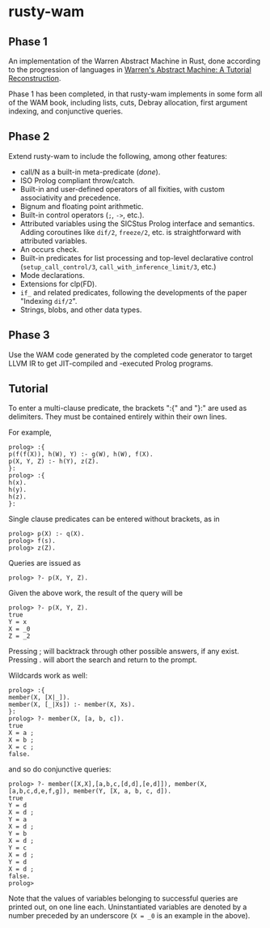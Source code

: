 # rusty-wam

## Phase 1

An implementation of the Warren Abstract Machine in Rust, done
according to the progression of languages in [Warren's Abstract
Machine: A Tutorial
Reconstruction](http://wambook.sourceforge.net/wambook.pdf).

Phase 1 has been completed, in that rusty-wam implements in some form
all of the WAM book, including lists, cuts, Debray allocation, first
argument indexing, and conjunctive queries.

## Phase 2

Extend rusty-wam to include the following, among other features:

* call/N as a built-in meta-predicate (_done_).
* ISO Prolog compliant throw/catch.
* Built-in and user-defined operators of all fixities,
  with custom associativity and precedence.
* Bignum and floating point arithmetic.
* Built-in control operators (`;`, `->`, etc.).
* Attributed variables using the SICStus Prolog interface and
  semantics. Adding coroutines like `dif/2`, `freeze/2`, etc.
  is straightforward with attributed variables. 
* An occurs check.
* Built-in predicates for list processing and top-level declarative
  control (`setup_call_control/3`, `call_with_inference_limit/3`,
  etc.)
* Mode declarations.
* Extensions for clp(FD).
* `if_` and related predicates, following the developments of the
  paper "Indexing `dif/2`".
* Strings, blobs, and other data types.
  
## Phase 3

Use the WAM code generated by the completed code generator to target LLVM
IR to get JIT-compiled and -executed Prolog programs.

## Tutorial
To enter a multi-clause predicate, the brackets ":{" and "}:" are used
as delimiters. They must be contained entirely within their own lines.

For example,
```
prolog> :{
p(f(f(X)), h(W), Y) :- g(W), h(W), f(X).
p(X, Y, Z) :- h(Y), z(Z).
}:
prolog> :{
h(x).
h(y).
h(z).
}:
```

Single clause predicates can be entered without brackets, as in
```
prolog> p(X) :- q(X).
prolog> f(s).
prolog> z(Z).
```

Queries are issued as
```
prolog> ?- p(X, Y, Z).
```

Given the above work, the result of the query will be
```
prolog> ?- p(X, Y, Z).
true
Y = x
X = _0
Z = _2
```

Pressing ; will backtrack through other possible answers, if any exist.
Pressing . will abort the search and return to the prompt.

Wildcards work as well:

```
prolog> :{
member(X, [X|_]).
member(X, [_|Xs]) :- member(X, Xs).
}:
prolog> ?- member(X, [a, b, c]).      
true
X = a ;
X = b ;
X = c ;
false.
```
and so do conjunctive queries:

```
prolog> ?- member([X,X],[a,b,c,[d,d],[e,d]]), member(X, [a,b,c,d,e,f,g]), member(Y, [X, a, b, c, d]).
true
Y = d
X = d ;
Y = a
X = d ;
Y = b
X = d ;
Y = c
X = d ;
Y = d
X = d ;
false.
prolog>
```

Note that the values of variables belonging to successful queries are
printed out, on one line each. Uninstantiated variables are denoted by
a number preceded by an underscore (`X = _0` is an example in the
above).